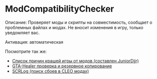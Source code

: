 # ModCompatibilityChecker

Описание: Проверяет моды и скрипты на совместимость, сообщает о проблемных файлах и модах. Не вносит изменения в игру, только уведомляет вас.  

Активация: автоматическая  

Посмотрите так же:
- [Список причин крашей игры от модов (составлен JuniorDjjr)](https://github.com/JuniorDjjr/CrashInfo/blob/main/Lists/GTA-SA-10US/EN-CrashList.txt)
- [GTA-Healer проверка и резервное копирование](https://www.mixmods.com.br/2021/10/gta-healer-check-backup/)
- [SCRLog (поиск сбоев в CLEO модах)](https://www.mixmods.com.br/2020/10/iii-vc-sa-scrlog-2020-3-descobrir-crash-em-mod-cleo/)
